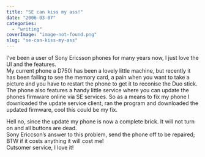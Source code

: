 ```yaml
---
title: "SE can kiss my ass!"
date: "2006-03-07"
categories: 
  - "writing"
coverImage: "image-not-found.png"
slug: "se-can-kiss-my-ass"
---
```


I’ve been a user of Sony Ericsson phones for many years now, I just love the UI and the features.  
My current phone a D750i has been a lovely little machine, but recently it has been failing to see the memory card, a pain when you want to take a picture and you have to restart the phone to get it to reconise the Duo stick. The phone also features a handy little service where you can update the phones firmware online via SE services. So as a means to fix my phone I downloaded the update service client, ran the program and downloaded the updated firmware, cool this could be my fix.

Hell no, since the update my phone is now a complete brick. It will not turn on and all buttons are dead.  
Sony Ericcson’s answer to this problem, send the phone off to be repaired; BTW if it costs anything it will cost me!  
Cutsomer service, I love it!
